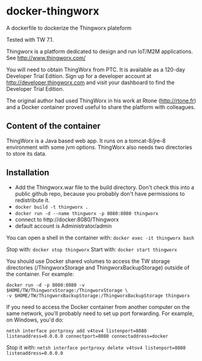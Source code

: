 # docker-thingworx
A dockerfile to dockerize the Thingworx plateform

Tested with TW 7.1.

Thingworx is a platform dedicated to design and run IoT/M2M applications. See http://www.thingworx.com/

You will need to obtain ThingWorx from PTC. It is available as a 120-day Developer Trial Edition. Sign up for a developer account at http://developer.thingworx.com and visit your dashboard to find the Developer Trial Edition.

The original author had used ThingWorx in his work at Rtone (http://rtone.fr) and a Docker container proved useful to share the platform with colleagues.

Content of the container
------------------------

ThingWorx is a Java based web app. It runs on a tomcat-8/jre-8 environment with some jvm options. ThingWorx also needs two directories to store its data.

Installation
------------

 * Add the Thingworx.war file to the build directory. Don't check this into a public github repo, because you probably don't have permissions to redistribute it.
 * `docker build -t thingworx .`
 * `docker run -d --name thingworx -p 8080:8080 thingworx`
 * connect to http://docker:8080/Thingworx
 * default account is Administrator/admin

You can open a shell in the container with: `docker exec -it thingworx bash`

Stop with: `docker stop thingworx`
Start with: `docker start thingworx`

You should use Docker shared volumes to access the TW storage directories (/ThingworxStorage and ThingworxBackupStorage) outside of the container. For example: 

    docker run -d -p 8080:8080 -v $HOME/TW/ThingworxStorage:/ThingworxStorage \
    -v $HOME/TW/ThingworxBackupStorage:/ThingworxBackupStorage thingworx


If you need to access the Docker container from another computer on the same network, you'll probably need to set up port forwarding. For example, on Windows, you'd do:

    netsh interface portproxy add v4tov4 listenport=8080 listenaddress=0.0.0.0 connectport=8080 connectaddress=docker

Stop it with: `netsh interface portproxy delete v4tov4 listenport=8080 listenaddress=0.0.0.0`
